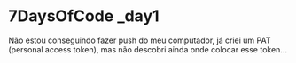 # 7DaysOfCode    _day1


Não estou conseguindo fazer push do meu computador, já criei um PAT (personal access token), mas não descobri ainda onde colocar esse token...

